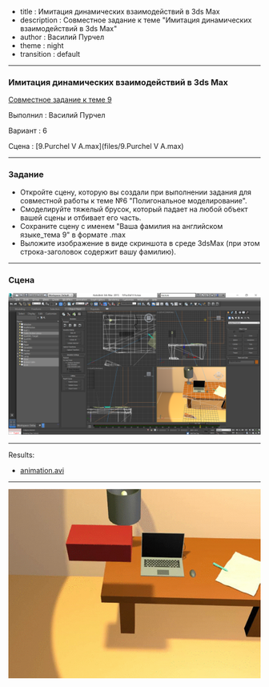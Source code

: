 - title : Имитация динамических взаимодействий в 3ds Max
- description : Совместное задание к теме "Имитация динамических взаимодействий в 3ds Max"
- author : Василий Пурчел
- theme : night
- transition : default

***

### Имитация динамических взаимодействий в 3ds Max

[Совместное задание к теме 9](http://dl.sumdu.edu.ua/study_tools/wiki/start/376653)

Выполнил : Василий Пурчел

Вариант : 6

Сцена : [9.Purchel V A.max](files/9.Purchel V A.max)

---

### Задание

 * Откройте сцену, которую вы создали при выполнении задания для совместной работы к теме №6 "Полигональное моделирование".
 * Смоделируйте тяжелый брусок, который падает на любой объект вашей сцены и отбивает его часть.
 * Сохраните сцену с именем "Ваша фамилия на английском языке_тема 9" в формате .max 
 * Выложите изображение в виде скриншота в среде 3dsMax (при этом строка-заголовок содержит вашу фамилию).

***

### Сцена

![Scene with MassFX Rigid Body](images/3dGeom-t9s1.png "Scene with MassFX Rigid Body")

***

Results:

 * [animation.avi](files/animation-4.avi)

---

![Rendered animation](images/3dGeom-t9s2.gif "Rendered animation")